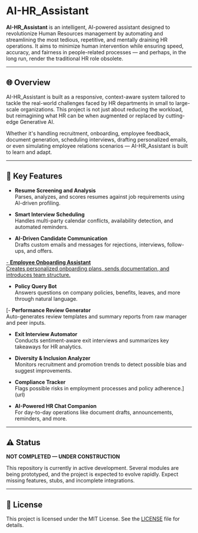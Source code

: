 # AI-HR_Assistant

**AI-HR_Assistant** is an intelligent, AI-powered assistant designed to revolutionize Human Resources management by automating and streamlining the most tedious, repetitive, and mentally draining HR operations. It aims to minimize human intervention while ensuring speed, accuracy, and fairness in people-related processes — and perhaps, in the long run, render the traditional HR role obsolete.

---

## 🌐 Overview

AI-HR_Assistant is built as a responsive, context-aware system tailored to tackle the real-world challenges faced by HR departments in small to large-scale organizations. This project is not just about reducing the workload, but reimagining what HR can be when augmented or replaced by cutting-edge Generative AI.

Whether it's handling recruitment, onboarding, employee feedback, document generation, scheduling interviews, drafting personalized emails, or even simulating employee relations scenarios — AI-HR_Assistant is built to learn and adapt.

---

## 🧠 Key Features

- **Resume Screening and Analysis**  
  Parses, analyzes, and scores resumes against job requirements using AI-driven profiling.

- **Smart Interview Scheduling**  
  Handles multi-party calendar conflicts, availability detection, and automated reminders.

- **AI-Driven Candidate Communication**  
  Drafts custom emails and messages for rejections, interviews, follow-ups, and offers.

[- **Employee Onboarding Assistant**  
  Creates personalized onboarding plans, sends documentation, and introduces team structure.](url)

- **Policy Query Bot**  
  Answers questions on company policies, benefits, leaves, and more through natural language.

[- **Performance Review Generator**  
  Auto-generates review templates and summary reports from raw manager and peer inputs.

- **Exit Interview Automator**  
  Conducts sentiment-aware exit interviews and summarizes key takeaways for HR analytics.

- **Diversity & Inclusion Analyzer**  
  Monitors recruitment and promotion trends to detect possible bias and suggest improvements.

- **Compliance Tracker**  
  Flags possible risks in employment processes and policy adherence.](url)

- **AI-Powered HR Chat Companion**  
  For day-to-day operations like document drafts, announcements, reminders, and more.

---

## ⚠️ Status

**NOT COMPLETED — UNDER CONSTRUCTION**

This repository is currently in active development. Several modules are being prototyped, and the project is expected to evolve rapidly. Expect missing features, stubs, and incomplete integrations.

---

## 📄 License

This project is licensed under the MIT License. See the [LICENSE](LICENSE) file for details.
